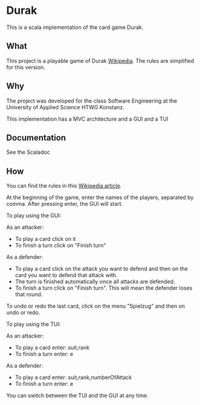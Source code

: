 Durak
=========================

This is a scala implementation of the card game Durak. 

What
---------------------------
This project is a playable game of Durak [Wikipedia](https://en.wikipedia.org/wiki/Durak). The rules are simplified for this version.

Why
-------------
The project was developed for the
class Software Engineering at the University of Applied Science HTWG Konstanz.

This implementation has a MVC architecture and a GUI and a TUI

Documentation
-------------
See the Scaladoc

How
---------------
You can find the rules in this [Wikipedia article](https://en.wikipedia.org/wiki/Durak).

At the beginning of the game, enter the names of the players, separated by comma. After pressing enter, the GUI will start.

To play using the GUI:

As an attacker: 
- To play a card click on it
- To finish a turn click on "Finish turn"

As a defender:
- To play a card click on the attack you want to defend and then on the card you want to defend that attack with.
- The turn is finished automatically once all attacks are defended.
- To finish a turn click on "Finish turn". This will mean the defender loses that round.

To undo or redo the last card, click on the menu "Spielzug" and then on undo or redo.

To play using the TUI:

As an attacker:
- To play a card enter: suit,rank
- To finish a turn enter: e

As a defender:
- To play a card enter: suit,rank,numberOfAttack
- To finish a turn enter: e

You can switch between the TUI and the GUI at any time.
